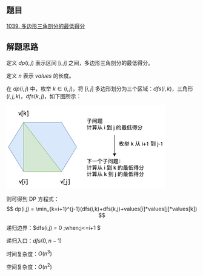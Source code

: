 ## 题目
[1039. 多边形三角剖分的最低得分](https://leetcode.cn/problems/minimum-score-triangulation-of-polygon/description/)

## 解题思路

定义 $dp(i,j)$ 表示区间 $[i,j]$ 之间，多边形三角剖分的最低得分。

定义 $n$ 表示 $values$ 的长度。

在 $dp(i,j)$ 中，枚举 $k \in (i,j)$，将 $[i,j]$ 多边形划分为三个区域：$dfs(i,k)$，三角形 $(i, j, k)$，$dfs(k,j)$，如下图所示：

![](image_001.png)

则可得到 DP 方程式：
$$
dp(i,j) = \min_{k=i+1}^{j-1}(dfs(i,k)+dfs(k,j)+values[i]*values[j]*values[k]) 
$$

递归边界：$dfs(i,j) = 0 \;when\;j<=i+1 $

递归入口：$dfs(0,n-1)$

时间复杂度：$O(n^3)$

空间复杂度：$O(n^2)$
